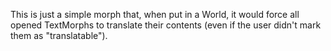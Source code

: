 This is just a simple morph that, when put in a World, it would force all opened TextMorphs to translate their contents (even if the user didn't mark them as "translatable").